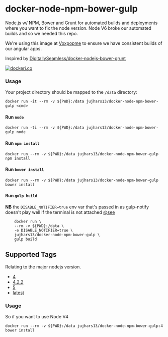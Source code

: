 # docker-node-npm-bower-gulp
Node.js w/ NPM, Bower and Grunt for automated builds and deployments where you want to fix the node version.  Node V6 broke our automated builds and so we needed this repo.

We're using this image at [Voxpopme](https://www.voxpopme.com) to ensure we have consistent builds of our angular apps.

Inspired by [DigitallySeamless/docker-nodejs-bower-grunt](https://github.com/DigitallySeamless/docker-nodejs-bower-grunt/)

[![dockeri.co](http://dockeri.co/image/jujhars13/docker-node-npm-bower-gulp)](https://hub.docker.com/r/jujhars13/docker-node-npm-bower-gulp/)


### Usage
Your project directory should be mapped to the `/data` directory:

    docker run -it --rm -v ${PWD}:/data jujhars13/docker-node-npm-bower-gulp <cmd>

#### Run `node`

    docker run -ti --rm -v ${PWD}:/data jujhars13/docker-node-npm-bower-gulp node

#### Run `npm install`

    docker run --rm -v ${PWD}:/data jujhars13/docker-node-npm-bower-gulp npm install

#### Run `bower install `

    docker run --rm -v ${PWD}:/data jujhars13/docker-node-npm-bower-gulp bower install

#### Run `gulp build`
**NB** the `DISABLE_NOTIFIER=true` env var that's passed in as gulp-notify doesn't play well if the terminal is not attached [@see](https://github.com/mikaelbr/gulp-notify)

```
    docker run \
    --rm -v ${PWD}:/data \
    -e DISABLE_NOTIFIER=true \
    jujhars13/docker-node-npm-bower-gulp \
    gulp build
```

## Supported Tags
Relating to the major nodejs version.

- [4](https://github.com/jujhars13/docker-node-npm-bower-gulp/blob/4/Dockerfile)
- [4.2.2](https://github.com/jujhars13/docker-node-npm-bower-gulp/blob/4.2.2/Dockerfile)
- [5](https://github.com/jujhars13/docker-node-npm-bower-gulp/blob/5/Dockerfile)
- [latest](https://github.com/jujhars13/docker-node-npm-bower-gulp/blob/master/Dockerfile)

### Usage
So if you want to use Node V4

    docker run --rm -v ${PWD}:/data jujhars13/docker-node-npm-bower-gulp:4 bower install
